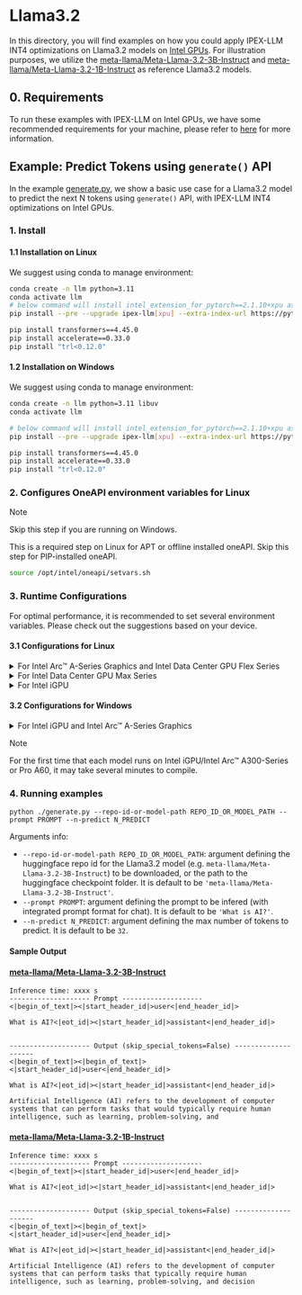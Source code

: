 # Llama3.2
In this directory, you will find examples on how you could apply IPEX-LLM INT4 optimizations on Llama3.2 models on [Intel GPUs](../../../README.md). For illustration purposes, we utilize the [meta-llama/Meta-Llama-3.2-3B-Instruct](https://huggingface.co/meta-llama/Meta-Llama-3.2-3B-Instruct) and [meta-llama/Meta-Llama-3.2-1B-Instruct](https://huggingface.co/meta-llama/Meta-Llama-3.2-1B-Instruct) as reference Llama3.2 models.

## 0. Requirements
To run these examples with IPEX-LLM on Intel GPUs, we have some recommended requirements for your machine, please refer to [here](../../../README.md#requirements) for more information.

## Example: Predict Tokens using `generate()` API
In the example [generate.py](./generate.py), we show a basic use case for a Llama3.2 model to predict the next N tokens using `generate()` API, with IPEX-LLM INT4 optimizations on Intel GPUs.
### 1. Install
#### 1.1 Installation on Linux
We suggest using conda to manage environment:
```bash
conda create -n llm python=3.11
conda activate llm
# below command will install intel_extension_for_pytorch==2.1.10+xpu as default
pip install --pre --upgrade ipex-llm[xpu] --extra-index-url https://pytorch-extension.intel.com/release-whl/stable/xpu/us/

pip install transformers==4.45.0
pip install accelerate==0.33.0
pip install "trl<0.12.0"
```

#### 1.2 Installation on Windows
We suggest using conda to manage environment:
```bash
conda create -n llm python=3.11 libuv
conda activate llm

# below command will install intel_extension_for_pytorch==2.1.10+xpu as default
pip install --pre --upgrade ipex-llm[xpu] --extra-index-url https://pytorch-extension.intel.com/release-whl/stable/xpu/us/

pip install transformers==4.45.0
pip install accelerate==0.33.0
pip install "trl<0.12.0" 
```

### 2. Configures OneAPI environment variables for Linux

> [!NOTE]
> Skip this step if you are running on Windows.

This is a required step on Linux for APT or offline installed oneAPI. Skip this step for PIP-installed oneAPI.

```bash
source /opt/intel/oneapi/setvars.sh
```

### 3. Runtime Configurations
For optimal performance, it is recommended to set several environment variables. Please check out the suggestions based on your device.
#### 3.1 Configurations for Linux
<details>

<summary>For Intel Arc™ A-Series Graphics and Intel Data Center GPU Flex Series</summary>

```bash
export USE_XETLA=OFF
export SYCL_PI_LEVEL_ZERO_USE_IMMEDIATE_COMMANDLISTS=1
export SYCL_CACHE_PERSISTENT=1
```

</details>

<details>

<summary>For Intel Data Center GPU Max Series</summary>

```bash
export LD_PRELOAD=${LD_PRELOAD}:${CONDA_PREFIX}/lib/libtcmalloc.so
export SYCL_PI_LEVEL_ZERO_USE_IMMEDIATE_COMMANDLISTS=1
export SYCL_CACHE_PERSISTENT=1
export ENABLE_SDP_FUSION=1
```
> Note: Please note that `libtcmalloc.so` can be installed by `conda install -c conda-forge -y gperftools=2.10`.
</details>

<details>

<summary>For Intel iGPU</summary>

```bash
export SYCL_CACHE_PERSISTENT=1
```

</details>

#### 3.2 Configurations for Windows
<details>

<summary>For Intel iGPU and Intel Arc™ A-Series Graphics</summary>

```cmd
set SYCL_CACHE_PERSISTENT=1
```

</details>


> [!NOTE]
> For the first time that each model runs on Intel iGPU/Intel Arc™ A300-Series or Pro A60, it may take several minutes to compile.
### 4. Running examples

```
python ./generate.py --repo-id-or-model-path REPO_ID_OR_MODEL_PATH --prompt PROMPT --n-predict N_PREDICT
```

Arguments info:
- `--repo-id-or-model-path REPO_ID_OR_MODEL_PATH`: argument defining the huggingface repo id for the Llama3.2 model (e.g. `meta-llama/Meta-Llama-3.2-3B-Instruct`) to be downloaded, or the path to the huggingface checkpoint folder. It is default to be `'meta-llama/Meta-Llama-3.2-3B-Instruct'`.
- `--prompt PROMPT`: argument defining the prompt to be infered (with integrated prompt format for chat). It is default to be `'What is AI?'`.
- `--n-predict N_PREDICT`: argument defining the max number of tokens to predict. It is default to be `32`.

#### Sample Output
#### [meta-llama/Meta-Llama-3.2-3B-Instruct](https://huggingface.co/meta-llama/Meta-Llama-3.2-3B-Instruct)
```log
Inference time: xxxx s
-------------------- Prompt --------------------
<|begin_of_text|><|start_header_id|>user<|end_header_id|>

What is AI?<|eot_id|><|start_header_id|>assistant<|end_header_id|>


-------------------- Output (skip_special_tokens=False) --------------------
<|begin_of_text|><|begin_of_text|><|start_header_id|>user<|end_header_id|>

What is AI?<|eot_id|><|start_header_id|>assistant<|end_header_id|>

Artificial Intelligence (AI) refers to the development of computer systems that can perform tasks that would typically require human intelligence, such as learning, problem-solving, and
```

#### [meta-llama/Meta-Llama-3.2-1B-Instruct](https://huggingface.co/meta-llama/Meta-Llama-3.2-1B-Instruct)
```log
Inference time: xxxx s
-------------------- Prompt --------------------
<|begin_of_text|><|start_header_id|>user<|end_header_id|>

What is AI?<|eot_id|><|start_header_id|>assistant<|end_header_id|>


-------------------- Output (skip_special_tokens=False) --------------------
<|begin_of_text|><|begin_of_text|><|start_header_id|>user<|end_header_id|>

What is AI?<|eot_id|><|start_header_id|>assistant<|end_header_id|>

Artificial Intelligence (AI) refers to the development of computer systems that can perform tasks that typically require human intelligence, such as learning, problem-solving, and decision
```
